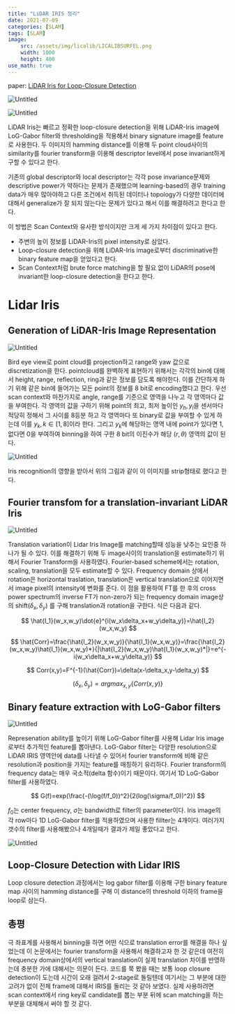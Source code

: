 ```yaml
---
title: "LiDAR IRIS 정리"
date: 2021-07-09
categories: [SLAM]
tags: [SLAM]
image: 
    src: /assets/img/licalib/LICALIBSURFEL.png
    width: 1000
    height: 400
use_math: true
---
```


paper: [LiDAR Iris for Loop-Closure Detection](https://arxiv.org/pdf/1912.03825.pdf)

![Untitled](../../assets/img/LiDAR%20IRIS%206be479f97b9b40eb8dc266783376cda1/Untitled.png)

![Untitled](../../assets/img/LiDAR%20IRIS%206be479f97b9b40eb8dc266783376cda1/Untitled%201.png)

LiDAR Iris는 빠르고 정확한 loop-closure detection을 위해 LiDAR-Iris image에 LoG-Gabor filter와 thresholding을 적용해서 binary signature image를 feature로 사용한다. 두 이미지의 hamming distance를 이용해 두 point cloud사이의 similarity를 fourier transform을 이용해 descriptor level에서  pose invariant하게 구할 수 있다고 한다.

기존의 global descriptor와 local descriptor는 각각 pose invariance문제와 descriptive power가 약하다는 문제가 존재했으며 learning-based의 경우 training data가 매우 많아야하고 다른 조건에서 취득된 데이터나 topology가 다양한 데이터에 대해서 generalize가 잘 되지 않는다는 문제가 있다고 해서 이를 해결하려고 한다고 한다.

이 방법은 Scan Context와 유사한 방식이지만 크게 세 가지 차이점이 있다고 한다.

- 주변의 높이 정보를 LiDAR-Iris의 pixel intensity로 삼았다.
- Loop-closure detection을 위해 LiDAR-Iris image로부터 discriminative한 binary feature map을 얻었다고 한다.
- Scan Context처럼 brute force matching을 할 필요 없이 LiDAR의 pose에 invariant한 loop-closure detection을 한다고 한다.

# Lidar Iris

## Generation of LiDAR-Iris Image Representation

![Untitled](../../assets/img/LiDAR%20IRIS%206be479f97b9b40eb8dc266783376cda1/Untitled%202.png)

Bird eye view로 point cloud를 projection하고 range와 yaw 값으로 discretization을 한다. pointcloud를 완벽하게 표현하기 위해서는 각각의 bin에 대해서 height, range, reflection, ring과 같은 정보를 담도록 해야한다. 이를 간단하게 하기 위해 같은 bin에 들어가는 모든 point의 정보를 8 bit로 encoding했다고 한다. 우선 scan context와 마찬가지로 angle, range를 기준으로 영역을 나누고 각 영역마다 값을 부여한다. 각 영역의 값을 구하기 위해 point의 최고, 최저 높이인 $y_h,y_l$을 센서마다 적당히 정해서 그 사이를 8등분 하고 각 영역마다 또 binary로 값을 부여할 수 있게 하는데 이를 $y_k, k\in[1, 8]$이라 한다. 그리고 $y_k$에 해당하는 영역 내에 point가 있다면 1, 없다면 0을 부여하여 binning을 하여 구한 8 bit의 이진수가 해당 $(r,\theta)$ 영역의 값이 된다. 

![Untitled](../../assets/img/LiDAR%20IRIS%206be479f97b9b40eb8dc266783376cda1/Untitled%203.png)

Iris recognition의 영향을 받아서 위의 그림과 같이 이 이미지를 strip형태로 폈다고 한다.

## Fourier transfom for a translation-invariant LiDAR Iris

![Untitled](../../assets/img/LiDAR%20IRIS%206be479f97b9b40eb8dc266783376cda1/Untitled%204.png)

Translation variation이 Lidar Iris Image를 matching할때 성능을 낮추는 요인중 하나가 될 수 있다. 이를 해결하기 위해 두 image사이의 translation을 estimate하기 위해서 Fourier Transform을 사용하였다. Fourier-based scheme에서는 rotation, scaling, translation을 모두 estimate할 수 있다. Frequency domain 상에서 rotation은 horizontal traslation, translation은 vertical translation으로 이어지면서 image pixel의 intensity에 변화를 준다. 이 점을 활용하여 FT를 한 후의 cross power spectrum의 inverse FT가 non-zero가 되는 frequency domain image상의 shift$(\delta_x, \delta_y)$ 를 구해 translation과 rotation을 구한다. 식은 다음과 같다.

$$
\hat{I_1}(w_x,w_y)\dot{e}^{i(w_x\delta_x+w_y\delta_y)}=\hat{I_2}(w_x,w_y)
$$

$$
\hat{Corr}=\frac{\hat{I_2}(w_x,w_y)}{\hat{I_1}(w_x,w_y)}=\frac{\hat{I_2}(w_x,w_y)\hat{I_1}(w_x,w_y)*}{|\hat{I_2}(w_x,w_y)\hat{I_1}(w_x,w_y)*|}=e^{-i(w_x\delta_x+w_y\delta_y)}
$$

$$
Corr(x,y)=F^{-1}(\hat{Corr})=\delta(x-\delta_x,y-\delta_y)
$$

$$
(\delta_x,\delta_y)=argmax_{x,y}\{Corr(x,y)\}
$$

## Binary feature extraction with LoG-Gabor filters

![Untitled](../../assets/img/LiDAR%20IRIS%206be479f97b9b40eb8dc266783376cda1/Untitled%205.png)

Represenation ability를 높이기 위해 LoG-Gabor filter를 사용해 Lidar Iris image로부터 추가적인 feature를 뽑아낸다. LoG-Gabor filter는 다양한 resolution으로 LiDAR IRIS 영역안에 data를 나타낼 수 있어서 fourier transform에 비해 같은 resolution과 position을 가지는 feature를 매칭하기 유리하다. Fourier transform의 frequency data는 매우 국소적(delta 함수)이기 때문이다. 여기서 1D LoG-Gabor filter를 사용하였다.

$$
G(f)=exp(\frac{-(\log(f/f_0))^2}{2(log(\sigma/f_0))^2})
$$

$f_0$는 center frequency, $\sigma$는 bandwidth로 filter의 parameter이다. Iris image의 각 row마다 1D LoG-Gabor filter를 적용하였으며 사용한 fillter는 4개이다. 여러가지 갯수의 filter를 사용해봤으나 4개일때가 결과가 제일 좋았다고 한다.

![Untitled](../../assets/img/LiDAR%20IRIS%206be479f97b9b40eb8dc266783376cda1/Untitled%206.png)

## Loop-Closure Detection with Lidar IRIS

Loop closure detection 과정에서는 log gabor filter를 이용해 구한 binary feature map 사이의 hamming distance를 구해 이 distance의 threshold 이하의 frame을 loop로 삼는다.

## 총평

극 좌표계를 사용해서 binning을 하면 어떤 식으로 translation error를 해결을 하나 싶었는데 이 논문에서는 fourier transform을 사용해서 해결하고자 한 것 같은데 여전히 frequency domain상에서의 vertical translation이 실제 translation 차이를 반영하는데 충분한 가에 대해서는 의문이 든다. 코드를 쭉 봤을 때는 보통 loop closure detection이 도는데 시간이 오래 걸려서 2-stage로 돌릴텐데 여기서는 그 부분에 대한 고려가 없이 전체 frame에 대해서 IRIS를 돌리는 것 같아 보였다. 실제 사용하려면 scan context에서 ring key로 candidate를 뽑는 부분 뒤에 scan matching을 하는 부분을 대체해서 써야 할 것 같다.